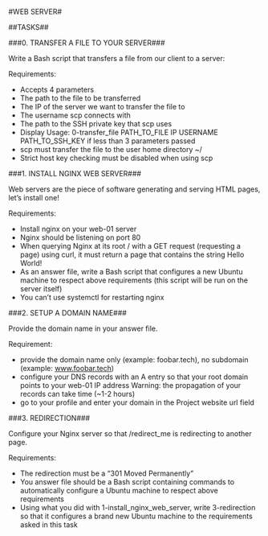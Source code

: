 #WEB SERVER#

##TASKS##

###0. TRANSFER A FILE TO YOUR SERVER###

Write a Bash script that transfers a file from our client to a server:

Requirements:

+ Accepts 4 parameters
+ The path to the file to be transferred
+ The IP of the server we want to transfer the file to
+ The username scp connects with
+ The path to the SSH private key that scp uses
+ Display Usage: 0-transfer_file PATH_TO_FILE IP USERNAME PATH_TO_SSH_KEY if less than 3 parameters passed
+ scp must transfer the file to the user home directory ~/
+ Strict host key checking must be disabled when using scp

###1. INSTALL NGINX WEB SERVER###

Web servers are the piece of software generating and serving HTML pages, let’s install one!

Requirements:

+ Install nginx on your web-01 server
+ Nginx should be listening on port 80
+ When querying Nginx at its root / with a GET request (requesting a page) using curl, it must return a page that contains the string Hello World!
+ As an answer file, write a Bash script that configures a new Ubuntu machine to respect above requirements (this script will be run on the server itself)
+ You can’t use systemctl for restarting nginx

###2. SETUP A DOMAIN NAME###

Provide the domain name in your answer file.

Requirement:

+ provide the domain name only (example: foobar.tech), no subdomain (example: www.foobar.tech)
+ configure your DNS records with an A entry so that your root domain points to your web-01 IP address Warning: the propagation of your records can take time (~1-2 hours)
+ go to your profile and enter your domain in the Project website url field

###3. REDIRECTION###

Configure your Nginx server so that /redirect_me is redirecting to another page.

Requirements:

+ The redirection must be a “301 Moved Permanently”
+ You answer file should be a Bash script containing commands to automatically configure a Ubuntu machine to respect above requirements
+ Using what you did with 1-install_nginx_web_server, write 3-redirection so that it configures a brand new Ubuntu machine to the requirements asked in this task
